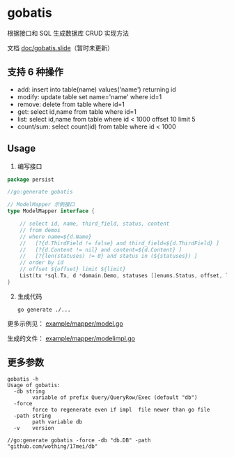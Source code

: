 gobatis
================================================================================

根据接口和 SQL 生成数据库 CRUD 实现方法

文档 [doc/gobatis.slide](doc/gobatis.slide)（暂时未更新）

支持 6 种操作
--------------------------------------------------------------------------------

* add: insert into table(name) values('name') returning id
* modify: update table set name='name' where id=1
* remove: delete from table where id=1
* get: select id,name from table where id=1
* list: select id,name from table where id < 1000 offset 10 limit 5
* count/sum: select count(id) from table where id < 1000


Usage
--------------------------------------------------------------------------------

1. 编写接口

```go
package persist

//go:generate gobatis

// ModelMapper 示例接口
type ModelMapper interface {

	// select id, name, third_field, status, content
	// from demos
	// where name=${d.Name}
	//   [?{d.ThirdField != false} and third_field=${d.ThirdField} ]
	//   [?{d.Content != nil} and content=${d.Content} ]
	//   [?{len(statuses) != 0} and status in (${statuses}) ]
	// order by id
	// offset ${offset} limit ${limit}
	List(tx *sql.Tx, d *domain.Demo, statuses []enums.Status, offset, limit int) ([]*domain.Demo, error)
}
```

2. 生成代码

    `go generate ./...`

更多示例见： [example/mapper/model.go](example/mapper/model.go)

生成的文件： [example/mapper/modelimpl.go](example/mapper/modelimpl.go)


更多参数
--------------------------------------------------------------------------------

```
gobatis -h
Usage of gobatis:
  -db string
    	variable of prefix Query/QueryRow/Exec (default "db")
  -force
    	force to regenerate even if impl  file newer than go file
  -path string
    	path variable db
  -v	version

//go:generate gobatis -force -db "db.DB" -path "github.com/wothing/17mei/db"
```
